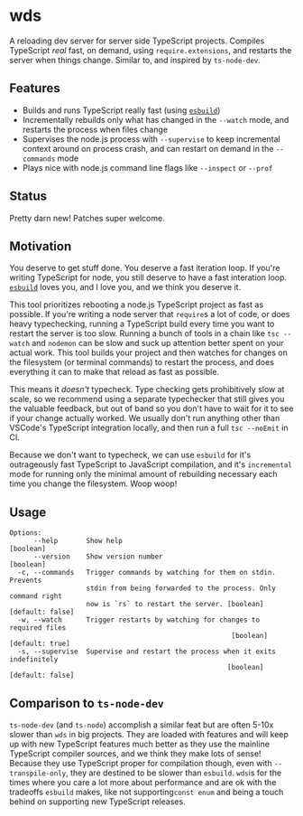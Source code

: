 # wds

A reloading dev server for server side TypeScript projects. Compiles TypeScript _real_ fast, on demand, using `require.extensions`, and restarts the server when things change. Similar to, and inspired by `ts-node-dev`.

## Features

- Builds and runs TypeScript really fast (using [`esbuild`](https://github.com/evanw/esbuild))
- Incrementally rebuilds only what has changed in the `--watch` mode, and restarts the process when files change
- Supervises the node.js process with `--supervise` to keep incremental context around on process crash, and can restart on demand in the `--commands` mode
- Plays nice with node.js command line flags like `--inspect` or `--prof`

## Status

Pretty darn new! Patches super welcome.

## Motivation

You deserve to get stuff done. You deserve a fast iteration loop. If you're writing TypeScript for node, you still deserve to have a fast interation loop. [`esbuild`](https://github.com/evanw/esbuild) loves you, and I love you, and we think you deserve it.

This tool prioritizes rebooting a node.js TypeScript project as fast as possible. If you're writing a node server that `require`s a lot of code, or does heavy typechecking, running a TypeScript build every time you want to restart the server is too slow. Running a bunch of tools in a chain like `tsc --watch` and `nodemon` can be slow and suck up attention better spent on your actual work. This tool builds your project and then watches for changes on the filesystem (or terminal commands) to restart the process, and does everything it can to make that reload as fast as possible.

This means it _doesn't_ typecheck. Type checking gets prohibitively slow at scale, so we recommend using a separate typechecker that still gives you the valuable feedback, but out of band so you don't have to wait for it to see if your change actually worked. We usually don't run anything other than VSCode's TypeScript integration locally, and then run a full `tsc --noEmit` in CI.

Because we don't want to typecheck, we can use `esbuild` for it's outrageously fast TypeScript to JavaScript compilation, and it's `incremental` mode for running only the minimal amount of rebuilding necessary each time you change the filesystem. Woop woop!

## Usage

```text
Options:
      --help       Show help                                           [boolean]
      --version    Show version number                                 [boolean]
  -c, --commands   Trigger commands by watching for them on stdin. Prevents
                   stdin from being forwarded to the process. Only command right
                   now is `rs` to restart the server. [boolean] [default: false]
  -w, --watch      Trigger restarts by watching for changes to required files
                                                       [boolean] [default: true]
  -s, --supervise  Supervise and restart the process when it exits indefinitely
                                                      [boolean] [default: false]
```

## Comparison to `ts-node-dev`

`ts-node-dev` (and `ts-node`) accomplish a similar feat but are often 5-10x slower than `wds` in big projects. They are loaded with features and will keep up with new TypeScript features much better as they use the mainline TypeScript compiler sources, and we think they make lots of sense! Because they use TypeScript proper for compilation though, even with `--transpile-only`, they are destined to be slower than `esbuild`. `wds`is for the times where you care a lot more about performance and are ok with the tradeoffs `esbuild` makes, like not supporting`const enum` and being a touch behind on supporting new TypeScript releases.
